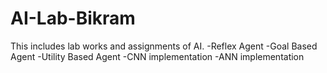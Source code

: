 # AI-Lab-Bikram

This includes lab works and assignments of AI.
  -Reflex Agent
  -Goal Based Agent
  -Utility Based Agent
  -CNN implementation
  -ANN implementation
